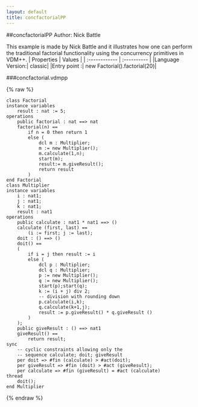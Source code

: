 ```yaml
---
layout: default
title: concfactorialPP
---
```


##concfactorialPP
Author: Nick Battle



This example is made by Nick Battle and it illustrates how one can 
perform the traditional factorial functionality using the concurrency
primitives in VDM++.
| Properties | Values          |
| :------------ | :---------- |
|Language Version:| classic|
|Entry point     :| new Factorial().factorial(20)|


###concfactorial.vdmpp

{% raw %}
~~~
class Factorialinstance variables	result : nat := 5;
operations	public factorial : nat ==> nat	factorial(n) ==		if n = 0 then return 1		else (			dcl m : Multiplier;			m := new Multiplier();			m.calculate(1,n);			start(m);			result:= m.giveResult();			return result		)
end Factorial
class Multiplierinstance variables	i : nat1;	j : nat1;	k : nat1;	result : nat1
operations	public calculate : nat1 * nat1 ==> ()	calculate (first, last) ==		(i := first; j := last);
	doit : () ==> ()	doit() ==	(		if i = j then result := i		else (			dcl p : Multiplier;			dcl q : Multiplier;			p := new Multiplier();			q := new Multiplier();			start(p);start(q);			k := (i + j) div 2;			-- division with rounding down			p.calculate(i,k);			q.calculate(k+1,j);			result := p.giveResult() * q.giveResult ()		)	);
	public giveResult : () ==> nat1	giveResult() ==		return result;
sync	-- cyclic constraints allowing only the	-- sequence calculate; doit; giveResult
	per doit => #fin (calculate) > #act(doit);	per giveResult => #fin (doit) > #act (giveResult);	per calculate => #fin (giveResult) = #act (calculate)
thread	doit(); 
end Multiplier
~~~
{% endraw %}

